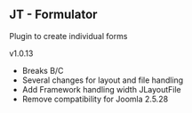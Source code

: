 ## JT - Formulator

Plugin to create individual forms

v1.0.13

- Breaks B/C
- Several changes for layout and file handling
- Add Framework handling width JLayoutFile
- Remove compatibility for Joomla 2.5.28
